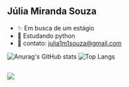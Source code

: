 ## Júlia Miranda Souza

- ✨ Em busca de um estágio
- 🌱 Estudando python
- 📲 contato: julia1m1souza@gmail.com

<div>

  ![Anurag's GitHub stats](https://github-readme-stats.vercel.app/api?username=juliams2210&show_icons=true&hide=contribs,prs&cache_seconds=86400&theme=default)
![Top Langs](https://github-readme-stats.vercel.app/api/top-langs/?username=juliams2210&layout=compact)
</div>

##
<img src="https://cdn.jsdelivr.net/gh/devicons/devicon@latest/icons/python/python-original.svg" />
          
